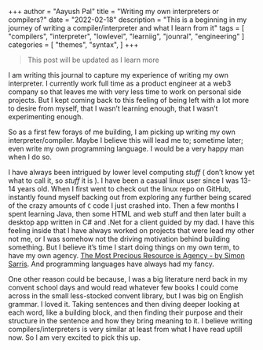 +++
author = "Aayush Pal"
title = "Writing my own interpreters or compilers?"
date = "2022-02-18"
description = "This is a beginning in my journey of writing a compiler/interpreter and what I learn from it"
tags = [
    "compilers",
    "interpreter",
	"lowlevel",
	"learniig",
	"jounral",
	"engineering"
]
categories = [
    "themes",
    "syntax",
]
+++
  
> This post will be updated as I learn more

I am writing this journal to capture my experience of writing my own interpreter. I currently work full time as a product engineer at a web3 company so that leaves me with very less time to work on personal side projects. But I kept coming back to this feeling of being left with a lot more to desire from myself, that I wasn’t learning enough, that I wasn’t experimenting enough.

So as a first few forays of me building, I am picking up writing my own interpreter/compiler. Maybe I believe this will lead me to; sometime later; even write my own programming language. I would be a very happy man when I do so.

I have always been intrigued by lower level computing *stuff* ( don’t know yet what to call it, so *stuff* it is ). I have been a casual linux user since I was 13-14 years old. When I first went to check out the linux repo on GitHub, instantly found myself backing out from exploring any further being scared of the crazy amounts of `C` code I just crashed into. Then a few months I spent learning Java, then some HTML and web stuff and then later built a desktop app written in C# and .Net for a client guided by my dad. I have this feeling inside that I have always worked on projects that were lead my other not me, or I was somehow not the driving motivation behind building something. But I believe it’s time I start doing things on my own term, to have my own agency. [The Most Precious Resource is Agency - by Simon Sarris](https://simonsarris.substack.com/p/the-most-precious-resource-is-agency?utm_source=url). And programming languages have always had my fancy.

One other reason could be because, I was a big literature nerd back in my convent school days and would read whatever few books I could come across in the small less-stocked convent library, but I was big on English grammar. I loved it.
Taking sentences and then diving deeper looking at each word, like a building block, and then finding their purpose and their structure in the sentence and how they bring meaning to it. I believe writing compilers/interpreters is very similar at least from what I have read uptill now. So I am very excited to pick this up.
